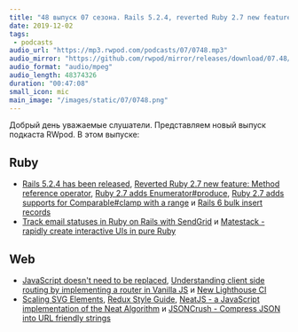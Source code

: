 ```yaml
---
title: "48 выпуск 07 сезона. Rails 5.2.4, reverted Ruby 2.7 new feature, Scaling SVG Elements, Matestack, NeatJS и прочее"
date: 2019-12-02
tags:
 - podcasts
audio_url: "https://mp3.rwpod.com/podcasts/07/0748.mp3"
audio_mirror: "https://github.com/rwpod/mirror/releases/download/07.48/0748.mp3"
audio_format: "audio/mpeg"
audio_length: 48374326
duration: "00:47:08"
small_icon: mic
main_image: "/images/static/07/0748.png"
---
```


Добрый день уважаемые слушатели. Представляем новый выпуск подкаста RWpod. В этом выпуске:

## Ruby

 - [Rails 5.2.4 has been released](https://weblog.rubyonrails.org/2019/11/27/Rails-5-2-4-has-been-released/), [Reverted Ruby 2.7 new feature: Method reference operator](https://dev.to/hanachin/ruby-27-new-feature-method-reference-operator-38l2), [Ruby 2.7 adds Enumerator#produce](https://blog.saeloun.com/2019/11/27/ruby-2-7-enumerator-produce), [Ruby 2.7 adds supports for Comparable#clamp with a range](https://blog.saeloun.com/2019/11/24/ruby-2-7-comparable-clamp-with-a-range) и [Rails 6 bulk insert records](https://blog.saeloun.com/2019/11/26/rails-6-insert-all)
 - [Track email statuses in Ruby on Rails with SendGrid](https://www.twilio.com/blog/track-email-status-ruby-on-rails-sendgrid) и [Matestack - rapidly create interactive UIs in pure Ruby](https://www.matestack.org/)

## Web

 - [JavaScript doesn't need to be replaced](https://medium.com/javascript-in-plain-english/javascript-doesnt-need-to-be-replaced-bd01e2f12d51), [Understanding client side routing by implementing a router in Vanilla JS](http://willtaylor.blog/client-side-routing-in-vanilla-js/) и [New Lighthouse CI](https://github.com/GoogleChrome/lighthouse-ci)
 - [Scaling SVG Elements](https://wattenberger.com/guide/scaling-svg), [Redux Style Guide](https://redux.js.org/style-guide/style-guide), [NeatJS - a JavaScript implementation of the Neat Algorithm](https://gabrieltavernini.github.io/NeatJS/) и [JSONCrush - Compress JSON into URL friendly strings](https://github.com/KilledByAPixel/JSONCrush)

<!--more-->
